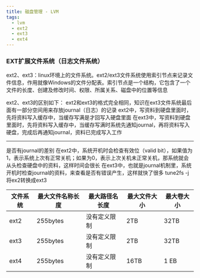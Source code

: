```yaml
---
title: 磁盘管理 - LVM
tags:
  - lvm
  - ext2
  - ext3
  - ext4
---
```


### EXT扩展文件系统（日志文件系统）
ext2、ext3：linux环境上的文件系统。ext2/ext3文件系统使用索引节点来记录文件信息，作用就像Windows的文件分配表。索引节点是一个结构，它包含了一个文件的长度、创建及修改时间、权限、所属关系、磁盘中的位置等信息

ext2、ext3的区别如下：
ext2和ext3的格式完全相同，知识在ext3文件系统最后面有一部分空间用来存放journal（日志）的记录
ext2中，写资料到硬盘里面时，先将资料写入缓存中，当缓存写满是才回写入硬盘里面
在ext3中，写资料到硬盘里面时，先将资料写入缓存中，当缓存写满时系统先通知journal，再将资料写入硬盘，完成后再通知journal，资料已完成写入工作
****
是否有journal的差别
在ext2中，系统开机时会检查有效位（valid bit），如果值为1，表示系统上次有正常关机；如果为0，表示上次关机未正常关机，那系统就会从头检查硬盘中的资料，这样时间会很长
在ext3中，也就是journal机制里，系统开机时检查journal的资料，来查看是否有错误产生，这样就快了很多
tune2fs -j将ex2转换成ext3

| 文件系统 | 最大文件名称长度  | 最大路径名长度 | 最大文件大小 | 最大卷大小 |
| --- | --- | --- | --- | --- |
| ext2 | 255bytes |  没有定义限制 | 2TB | 32TB |
| ext3 | 255bytes |  没有定义限制 | 2TB | 32TB |
| ext4 | 255bytes |  没有定义限制 | 16TB | 1 EB |
